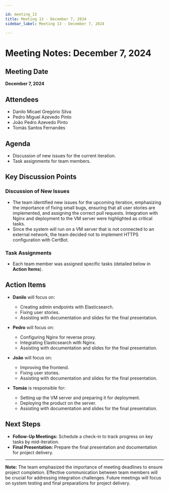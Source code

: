 ```yaml
---

id: meeting_13  
title: Meeting 13 - December 7, 2024  
sidebar_label: Meeting 13 - December 7, 2024  

---
```


# Meeting Notes: December 7, 2024  

## Meeting Date  
**December 7, 2024**  

## Attendees  
- Danilo Micael Gregório Silva  
- Pedro Miguel Azevedo Pinto  
- João Pedro Azevedo Pinto  
- Tomás Santos Fernandes  

## Agenda  
- Discussion of new issues for the current iteration.  
- Task assignments for team members.  

## Key Discussion Points  

### Discussion of New Issues  
- The team identified new issues for the upcoming iteration, emphasizing the importance of fixing small bugs, ensuring that all user stories are implemented, and assigning the correct pull requests. Integration with Nginx and deployment to the VM server were highlighted as critical tasks.  
- Since the system will run on a VM server that is not connected to an external network, the team decided not to implement HTTPS configuration with CertBot.

### Task Assignments  
- Each team member was assigned specific tasks (detailed below in **Action Items**).  

## Action Items  

- **Danilo** will focus on:  
  - Creating admin endpoints with Elasticsearch.  
  - Fixing user stories.  
  - Assisting with documentation and slides for the final presentation.  

- **Pedro** will focus on:  
  - Configuring Nginx for reverse proxy.  
  - Integrating Elasticsearch with Nginx.  
  - Assisting with documentation and slides for the final presentation.  

- **João** will focus on:  
  - Improving the frontend.  
  - Fixing user stories.  
  - Assisting with documentation and slides for the final presentation.  

- **Tomás** is responsible for:  
  - Setting up the VM server and preparing it for deployment.  
  - Deploying the product on the server.  
  - Assisting with documentation and slides for the final presentation.  

## Next Steps  

- **Follow-Up Meetings:** Schedule a check-in to track progress on key tasks by mid-iteration.  
- **Final Presentation:** Prepare the final presentation and documentation for project delivery.  

---

**Note:** The team emphasized the importance of meeting deadlines to ensure project completion. Effective communication between team members will be crucial for addressing integration challenges. Future meetings will focus on system testing and final preparations for project delivery.
